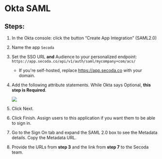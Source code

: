 # Okta SAML

## Steps:

1. In the Okta console: click the button “Create App Integration” (SAML2.0)
2. Name the app `Secoda`
3. Set the SSO URL **and** Audience to your personalized endpoint: `https://app.secoda.co/api/v1/auth/saml/mycompany+com/acs/`
   * If you're self-hosted, replace https://app.secoda.co with your domain.
4.  Add the following attribute statements. While Okta says Optional, **this step is Required**.

    ![](https://imagedelivery.net/28-eDrK8lEif6\_ED0iMQeg/f1c1ee1d-d138-4962-0c4c-b669b0e33100/public)
5. Click Next.
6. Click Finish. Assign users to this application if you want them to be able to sign in.
7. Go to the Sign On tab and expand the SAML 2.0 box to see the Metadata details. Copy the Metadata URL.
8. Provide the URLs from **step 3** and the link from **step 7** to the Secoda team.
